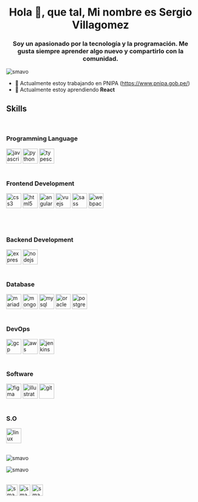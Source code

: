 <h1 align = "center"> Hola 👋, que tal, Mi nombre es Sergio Villagomez </h1>
<h3 align = "center"> Soy un apasionado por la tecnología y la programación. Me gusta siempre aprender algo nuevo y compartirlo con la comunidad. </h3>

<p align = "left"> <img src = "https://komarev.com/ghpvc/?username=smavo" alt="smavo" /> </p>


- 🔭 Actualmente estoy trabajando en PNIPA (https://www.pnipa.gob.pe/)
- 🌱 Actualmente estoy aprendiendo **React**

<p align = "left"> 

<h2> <strong>Skills</strong>  </h2>
<br>
<h3> <strong> Programming Language </strong> </h3>
<img src = "https://devicons.github.io/devicon/devicon.git/icons/javascript/javascript-original.svg "alt =" javascript "width =" 40 "height =" 40 "/> 
<img src = "https://devicons.github.io/devicon/devicon.git/icons/python/python-original.svg" alt = "python" width="40" height="40" />
<img src="https://devicons.github.io/devicon/devicon.git/icons/typescript/typescript-original.svg" alt="typescript" width="40" height="40"/> 
<br><br>
<h3> <strong> Frontend Development </strong> </h3>
<img src="https://devicons.github.io/devicon/devicon.git/icons/css3/css3-original-wordmark.svg" alt = "css3" width = "40" height="40" />
<img src="https://devicons.github.io/devicon/devicon.git/icons/html5/html5-original-wordmark.svg" alt = "html5" width = "40" height = "40" /> 
<img src="https://devicons.github.io/devicon/devicon.git/icons/angularjs/angularjs-original.svg" alt = "angularjs" width="40" height="40" />
<img src="https://devicons.github.io/devicon/devicon.git/icons/vuejs/vuejs-original-wordmark.svg" alt="vuejs" width="40" height="40"/> 
<img src="https://devicons.github.io/devicon/devicon.git/icons/sass/sass-original.svg "alt =" sass "width =" 40 "height="40"/> 
<img src="https://devicons.github.io/devicon/devicon.git/icons/webpack/webpack-original.svg "alt =" webpack "width="40" height="40"/> </p>
<br><br>
<h3> <strong> Backend  Development </strong> </h3>
<img src="https://devicons.github.io/devicon/devicon.git/icons/express/express-original-wordmark.svg" alt="express" width="40" height="40" /> 
<img src="https://devicons.github.io/devicon/devicon.git/icons/nodejs/nodejs-original-wordmark.svg "alt =" nodejs "width =" 40 "height =" 40 "/> 
<br><br>
<h3> <strong> Database  </strong> </h3>
<img src="https://www.vectorlogo.zone/logos/mariadb/mariadb-icon.svg "alt =" mariadb "width ="40" height ="40"/ > 
<img src="https://devicons.github.io/devicon/devicon.git/icons/mongodb/mongodb-original-wordmark.svg" alt="mongodb" width ="40" height = "40" / > 
<img src="https://devicons.github.io/devicon/devicon.git/icons/mysql/mysql-original-wordmark.svg "alt =" mysql "width =" 40 "height =" 40 "/> 
<img src="https://devicons.github.io/devicon/devicon.git/icons/oracle/oracle-original.svg " alt = "oracle" width="40" height="40" />
<img src="https://devicons.github.io/devicon/devicon.git/icons/postgresql/postgresql-original-wordmark.svg" alt="postgresql" width = "40" height = "40" />
<br><br>
<h3> <strong> DevOps </strong> </h3>
<img src="https://www.vectorlogo.zone/logos/google_cloud/google_cloud-icon.svg "alt =" gcp "width = "40" height = "40" /> 
<img src="https://devicons.github.io/devicon/devicon.git/icons/amazonwebservices/amazonwebservices-original-wordmark.svg" alt="aws" width="40" height= "40"/> 
<img src="https://www.vectorlogo.zone/logos/jenkins/jenkins-icon.svg "alt =" jenkins "width = "40" height = "40" /> 
<br><br>
<h3> <strong> Software </strong> </h3>
<img src="https://www.vectorlogo.zone/logos/figma/figma-icon.svg "alt =" figma "width =" 40 "height =" 40 "/> 
<img src="https://www.vectorlogo.zone/logos/adobe_illustrator/adobe_illustrator-icon.svg" alt = "illustrator" width = "40" height = "40" /> 
<img src="https://www.vectorlogo.zone/logos/git-scm/git-scm-icon.svg" alt = "git" width = "40" height = "40" /> 
<br><br>
<h3> <strong> S.O </strong> </h3>
<img src="https://devicons.github.io/devicon/devicon.git/icons/linux/linux-original.svg" alt = "linux" width = " 40 "height =" 40 "/> 
<br><br>
<p> <img src="https://github-readme-stats.vercel.app/api/top-langs/?username=smavo&layout=compact&hide=html" alt="smavo"/> </p>
<p> <img src="https://github-readme-stats.vercel.app/api?username=smavo&show_icons=true" alt = "smavo" /> </p>
<br>
<a href="https://twitter.com/smavo" target="blank">
<img align="center" src="https://cdn.jsdelivr.net/npm/simple-icons@3.0.1/icons/twitter.svg" alt="smavo" height="30" width="30" /></a>

<a href="https://linkedin.com/in/smavo" target="blank">
<img align="center" src="https://cdn.jsdelivr.net/npm/simple-icons@3.0.1/icons/linkedin.svg" alt="smavo" height="30" width="30" /></a>

<a href="https://instagram.com/smavo" target="blank">
<img align="center" src="https://cdn.jsdelivr.net/npm/simple-icons@3.0.1/icons/instagram.svg" alt="smavo" height="30" width="30" /></a>

</p>